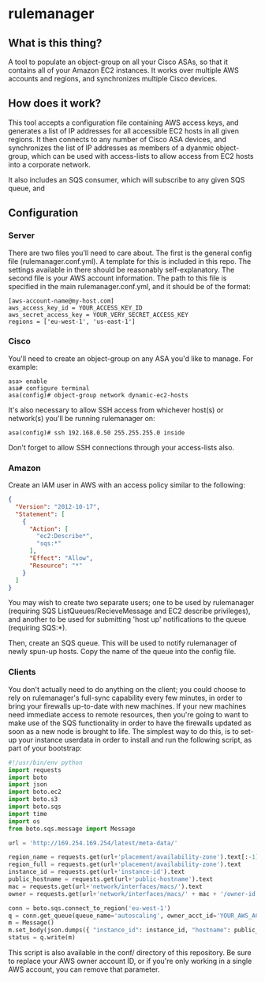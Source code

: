 # rulemanager

## What is this thing?

A tool to populate an object-group on all your Cisco ASAs, so that it contains all of your Amazon EC2 instances. It works over multiple AWS accounts and regions, and synchronizes multiple Cisco devices.

## How does it work?

This tool accepts a configuration file containing AWS access keys, and generates a list of IP addresses for all accessible EC2 hosts in all given regions. It then connects to any number of Cisco ASA devices, and synchronizes the list of IP addresses as members of a dyanmic object-group, which can be used with access-lists to allow access from EC2 hosts into a corporate network.

It also includes an SQS consumer, which will subscribe to any given SQS queue, and

## Configuration

### Server
There are two files you'll need to care about. The first is the general config file (rulemanager.conf.yml). A template for this is included in this repo. The settings available in there should be reasonably self-explanatory. The second file is your AWS account information. The path to this file is specified in the main rulemanager.conf.yml, and it should be of the format:

    [aws-account-name@my-host.com]
    aws_access_key_id = YOUR_ACCESS_KEY_ID
    aws_secret_access_key = YOUR_VERY_SECRET_ACCESS_KEY
    regions = ['eu-west-1', 'us-east-1']

### Cisco
You'll need to create an object-group on any ASA you'd like to manage. For example:

    asa> enable
    asa# configure terminal
    asa(config)# object-group network dynamic-ec2-hosts

It's also necessary to allow SSH access from whichever host(s) or network(s) you'll be running rulemanager on:

    asa(config)# ssh 192.168.0.50 255.255.255.0 inside

Don't forget to allow SSH connections through your access-lists also.

### Amazon
Create an IAM user in AWS with an access policy similar to the following:

```json
{
  "Version": "2012-10-17",
  "Statement": [
    {
      "Action": [
        "ec2:Describe*",
        "sqs:*"
      ],
      "Effect": "Allow",
      "Resource": "*"
    }
  ]
}
```

You may wish to create two separate users; one to be used by rulemanager (requiring SQS ListQueues/RecieveMessage and EC2 describe privileges), and another to be used for submitting 'host up' notifications to the queue (requiring SQS:*).

Then, create an SQS queue. This will be used to notify rulemanager of newly spun-up hosts. Copy the name of the queue into the config file.

### Clients
You don't actually need to do anything on the client; you could choose to rely on rulemanager's full-sync capability every few minutes, in order to bring your firewalls up-to-date with new machines. If your new machines need immediate access to remote resources, then you're going to want to make use of the SQS functionality in order to have the firewalls updated as soon as a new node is brought to life. The simplest way to do this, is to set-up your instance userdata in order to install and run the following script, as part of your bootstrap:

```python
#!/usr/bin/env python
import requests
import boto
import json
import boto.ec2
import boto.s3
import boto.sqs
import time
import os
from boto.sqs.message import Message

url = 'http://169.254.169.254/latest/meta-data/'

region_name = requests.get(url+'placement/availability-zone').text[:-1]
region_full = requests.get(url+'placement/availability-zone').text
instance_id = requests.get(url+'instance-id').text
public_hostname = requests.get(url+'public-hostname').text
mac = requests.get(url+'network/interfaces/macs/').text
owner = requests.get(url+'network/interfaces/macs/' + mac + '/owner-id').text

conn = boto.sqs.connect_to_region('eu-west-1')
q = conn.get_queue(queue_name='autoscaling', owner_acct_id='YOUR_AWS_ACCOUNT_NUMBER')
m = Message()
m.set_body(json.dumps({ "instance_id": instance_id, "hostname": public_hostname, "state": 'up', "region": region_full, "owner": owner }))
status = q.write(m)
```

This script is also available in the conf/ directory of this repository. Be sure to replace your AWS owner account ID, or if you're only working in a single AWS account, you can remove that parameter.